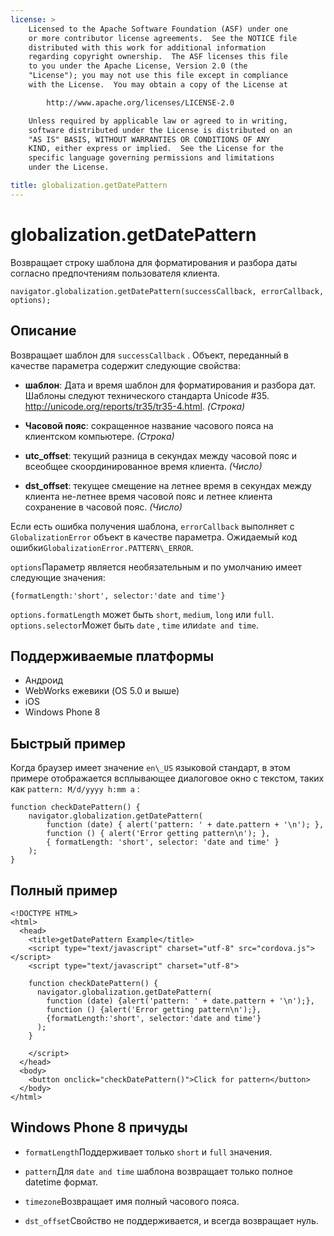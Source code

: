 ```yaml
---
license: >
    Licensed to the Apache Software Foundation (ASF) under one
    or more contributor license agreements.  See the NOTICE file
    distributed with this work for additional information
    regarding copyright ownership.  The ASF licenses this file
    to you under the Apache License, Version 2.0 (the
    "License"); you may not use this file except in compliance
    with the License.  You may obtain a copy of the License at

        http://www.apache.org/licenses/LICENSE-2.0

    Unless required by applicable law or agreed to in writing,
    software distributed under the License is distributed on an
    "AS IS" BASIS, WITHOUT WARRANTIES OR CONDITIONS OF ANY
    KIND, either express or implied.  See the License for the
    specific language governing permissions and limitations
    under the License.

title: globalization.getDatePattern
---
```


# globalization.getDatePattern

Возвращает строку шаблона для форматирования и разбора даты согласно предпочтениям пользователя клиента.

    navigator.globalization.getDatePattern(successCallback, errorCallback, options);
    

## Описание

Возвращает шаблон для `successCallback` . Объект, переданный в качестве параметра содержит следующие свойства:

*   **шаблон**: Дата и время шаблон для форматирования и разбора дат. Шаблоны следуют технического стандарта Unicode #35. <http://unicode.org/reports/tr35/tr35-4.html>. *(Строка)*

*   **Часовой пояс**: сокращенное название часового пояса на клиентском компьютере. *(Строка)*

*   **utc_offset**: текущий разница в секундах между часовой пояс и всеобщее скоординированное время клиента. *(Число)*

*   **dst_offset**: текущее смещение на летнее время в секундах между клиента не-летнее время часовой пояс и летнее клиента сохранение в часовой пояс. *(Число)*

Если есть ошибка получения шаблона, `errorCallback` выполняет с `GlobalizationError` объект в качестве параметра. Ожидаемый код ошибки`GlobalizationError.PATTERN\_ERROR`.

`options`Параметр является необязательным и по умолчанию имеет следующие значения:

    {formatLength:'short', selector:'date and time'}
    

`options.formatLength` может быть `short`, `medium`, `long` или `full`. `options.selector`Может быть `date` , `time` или`date and
time`.

## Поддерживаемые платформы

*   Андроид
*   WebWorks ежевики (OS 5.0 и выше)
*   iOS
*   Windows Phone 8

## Быстрый пример

Когда браузер имеет значение `en\_US` языковой стандарт, в этом примере отображается всплывающее диалоговое окно с текстом, таких как `pattern: M/d/yyyy h:mm a` :

    function checkDatePattern() {
        navigator.globalization.getDatePattern(
            function (date) { alert('pattern: ' + date.pattern + '\n'); },
            function () { alert('Error getting pattern\n'); },
            { formatLength: 'short', selector: 'date and time' }
        );
    }
    

## Полный пример

    <!DOCTYPE HTML>
    <html>
      <head>
        <title>getDatePattern Example</title>
        <script type="text/javascript" charset="utf-8" src="cordova.js"></script>
        <script type="text/javascript" charset="utf-8">
    
        function checkDatePattern() {
          navigator.globalization.getDatePattern(
            function (date) {alert('pattern: ' + date.pattern + '\n');},
            function () {alert('Error getting pattern\n');},
            {formatLength:'short', selector:'date and time'}
          );
        }
    
        </script>
      </head>
      <body>
        <button onclick="checkDatePattern()">Click for pattern</button>
      </body>
    </html>
    

## Windows Phone 8 причуды

*   `formatLength`Поддерживает только `short` и `full` значения.

*   `pattern`Для `date and time` шаблона возвращает только полное datetime формат.

*   `timezone`Возвращает имя полный часового пояса.

*   `dst_offset`Свойство не поддерживается, и всегда возвращает нуль.
